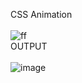 CSS Animation<br><br>
![ff](https://user-images.githubusercontent.com/105124943/218796044-3a137f1e-cd10-47ef-b22c-b78eb3513ecd.gif)
<br>
OUTPUT<br><br>
![image](https://user-images.githubusercontent.com/105124943/218796311-97e104cc-eb56-42f2-970b-098626579bc2.png)

